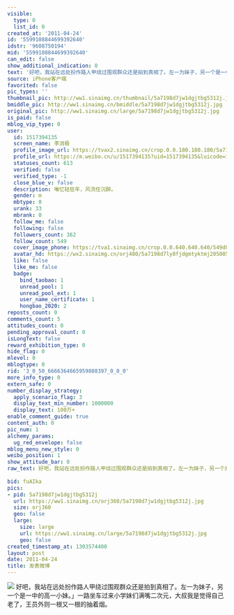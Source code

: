 ```yaml
---
visible:
  type: 0
  list_id: 0
created_at: '2011-04-24'
id: '5599108844699392640'
idstr: '9608750194'
mid: '5599108844699392640'
can_edit: false
show_additional_indication: 0
text: '好吧，我站在远处扮作路人甲绕过围观群众还是拍到真相了。左一为妹子，另一个是一中的高一小妹。」一路坐车过来小学妹们满嘴二次元，大叔我是觉得自己老了，王员外则一根又一根的抽着烟。 '
source: iPhone客户端
favorited: false
pic_types: ''
thumbnail_pic: http://ww1.sinaimg.cn/thumbnail/5a7198d7jw1dgjtbg5312j.jpg
bmiddle_pic: http://ww1.sinaimg.cn/bmiddle/5a7198d7jw1dgjtbg5312j.jpg
original_pic: http://ww1.sinaimg.cn/large/5a7198d7jw1dgjtbg5312j.jpg
is_paid: false
mblog_vip_type: 0
user:
  id: 1517394135
  screen_name: 李消极
  profile_image_url: https://tvax2.sinaimg.cn/crop.0.0.180.180.180/5a7198d7ly8fjdgmtyktmj20500500so.jpg?KID=imgbed,tva&Expires=1606400074&ssig=peOuppBDk8
  profile_url: https://m.weibo.cn/u/1517394135?uid=1517394135&luicode=10000011&lfid=2304131517394135_-_WEIBO_SECOND_PROFILE_WEIBO
  statuses_count: 613
  verified: false
  verified_type: -1
  close_blue_v: false
  description: 唯忆轻狂年，风流任沉醉。
  gender: m
  mbtype: 0
  urank: 33
  mbrank: 0
  follow_me: false
  following: false
  followers_count: 362
  follow_count: 549
  cover_image_phone: https://tva1.sinaimg.cn/crop.0.0.640.640.640/549d0121tw1egm1kjly3jj20hs0hsq4f.jpg
  avatar_hd: https://wx2.sinaimg.cn/orj480/5a7198d7ly8fjdgmtyktmj20500500so.jpg
  like: false
  like_me: false
  badge:
    bind_taobao: 1
    unread_pool: 1
    unread_pool_ext: 1
    user_name_certificate: 1
    hongbao_2020: 2
reposts_count: 0
comments_count: 5
attitudes_count: 0
pending_approval_count: 0
isLongText: false
reward_exhibition_type: 0
hide_flag: 0
mlevel: 0
mblogtype: 0
rid: '3_0_50_6666364665959808397_0_0_0'
more_info_type: 0
extern_safe: 0
number_display_strategy:
  apply_scenario_flag: 3
  display_text_min_number: 1000000
  display_text: 100万+
enable_comment_guide: true
content_auth: 0
pic_num: 1
alchemy_params:
  ug_red_envelope: false
mblog_menu_new_style: 0
weibo_position: 1
show_attitude_bar: 0
raw_text: 好吧，我站在远处扮作路人甲绕过围观群众还是拍到真相了。左一为妹子，另一个是一中的高一小妹。」一路坐车过来小学妹们满嘴二次元，大叔我是觉得自己老了，王员外则一根又一根的抽着烟。
  ​​​
bid: fuAIka
pics:
- pid: 5a7198d7jw1dgjtbg5312j
  url: https://ww1.sinaimg.cn/orj360/5a7198d7jw1dgjtbg5312j.jpg
  size: orj360
  geo: false
  large:
    size: large
    url: https://ww1.sinaimg.cn/large/5a7198d7jw1dgjtbg5312j.jpg
    geo: false
created_timestamp_at: 1303574400
layout: post
date: 2011-04-24
title: 发表微博
---
```


![](http://ww1.sinaimg.cn/large/5a7198d7jw1dgjtbg5312j.jpg)
好吧，我站在远处扮作路人甲绕过围观群众还是拍到真相了。左一为妹子，另一个是一中的高一小妹。」一路坐车过来小学妹们满嘴二次元，大叔我是觉得自己老了，王员外则一根又一根的抽着烟。 

